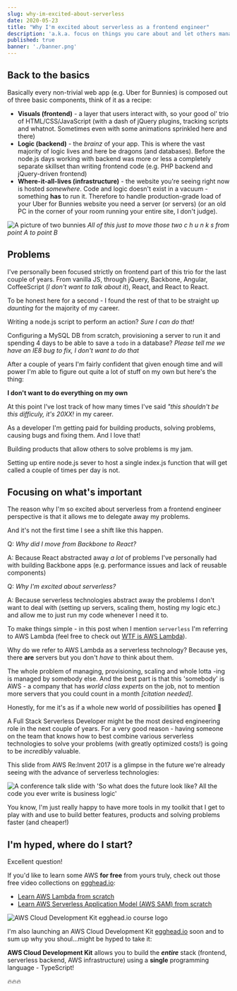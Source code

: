 ```yaml
---
slug: why-im-excited-about-serverless
date: 2020-05-23
title: "Why I'm excited about serverless as a frontend engineer"
description: 'a.k.a. focus on things you care about and let others manage the rest'
published: true
banner: './banner.png'
---
```


## Back to the basics

Basically every non-trivial web app (e.g. Uber for Bunnies) is composed out of three basic components, think of it as a recipe:

- **Visuals (frontend)** - a layer that users interact with, so your good ol' trio of HTML/CSS/JavaScript (with a dash of jQuery plugins, tracking scripts and whatnot. Sometimes even with some animations sprinkled here and there)
- **Logic (backend)** - the _brainz_ of your app. This is where the vast majority of logic lives and here be dragons (and databases). Before the node.js days working with backend was more or less a completely separate skillset than writing frontend code (e.g. PHP backend and jQuery-driven frontend)
- **Where-it-all-lives (infrastructure)** - the website you're seeing right now is hosted _somewhere_. Code and logic doesn't exist in a vacuum - something **has** to run it. Therefore to handle production-grade load of your Uber for Bunnies website you need a server (or servers) (or an old PC in the corner of your room running your entire site, I don't judge).

![A picture of two bunnies](https://dev-to-uploads.s3.amazonaws.com/i/kmrxsx8ejz0ouyneg8ql.jpeg)
_All of this just to move those two c h u n k s from point A to point B_

## Problems

I've personally been focused strictly on frontend part of this trio for the last couple of years. From vanilla JS, through jQuery, Backbone, Angular, CoffeeScript (_I don't want to talk about it_), React, and React to React.

To be honest here for a second - I found the rest of that to be straight up _daunting_ for the majority of my career.

Writing a node.js script to perform an action? _Sure I can do that!_

Configuring a MySQL DB from scratch, provisioning a server to run it and spending 4 days to be able to save a `todo` in a database? _Please tell me we have an IE8 bug to fix, I don't want to do that_

After a couple of years I'm fairly confident that given enough time and will power I'm able to figure out quite a lot of stuff on my own but here's the thing:

**I don't want to do everything on my own**

At this point I've lost track of how many times I've said _"this shouldn't be this difficuly, it's 20XX!_ in my career.

As a developer I'm getting paid for building products, solving problems, causing bugs and fixing them. And I love that!

Building products that allow others to solve problems is my jam.

Setting up entire node.js sever to host a single index.js function that will get called a couple of times per day is not.

## Focusing on what's important

The reason why I'm so excited about serverless from a frontend engineer perspective is that it allows me to delegate away my problems.

And it's not the first time I see a shift like this happen.

Q: _Why did I move from Backbone to React?_

A: Because React abstracted away _a lot_ of problems I've personally had with building Backbone apps (e.g. performance issues and lack of reusable components)

Q: _Why I'm excited about serverless?_

A: Because serverless technologies abstract away the problems I don't want to deal with (setting up servers, scaling them, hosting my logic etc.) and allow me to just run my code whenever I need it to.

To make things simple - in this post when I mention `serverless` I'm referring to AWS Lambda (feel free to check out [WTF is AWS Lambda](https://tlakomy.com/wtf-is-aws-lambda)).

Why do we refer to AWS Lambda as a serverless technology? Because yes, there **are** servers but you don't _have_ to think about them.

The whole problem of managing, provisioning, scaling and whole lotta -ing is managed by somebody else. And the best part is that this 'somebody' is AWS - a company that has _world class experts_ on the job, not to mention more servers that you could count in a month _[citation needed]_.

Honestly, for me it's as if a whole new world of possibilities has opened 🎉

A Full Stack Serverless Developer might be the most desired engineering role in the next couple of years. For a very good reason - having someone on the team that knows how to best combine various serverless technologies to solve your problems (with greatly optimized costs!) is going to be _incredibly_ valuable.

This slide from AWS Re:Invent 2017 is a glimpse in the future we're already seeing with the advance of serverless technologies:

![A conference talk slide with 'So what does the future look like? All the code you ever write is business logic'](https://dev-to-uploads.s3.amazonaws.com/i/36k1q8170qp2ddx22lgg.jpeg)

You know, I'm just really happy to have more tools in my toolkit that I get to play with and use to build better features, products and solving problems faster (and cheaper!)

## I'm hyped, where do I start?

Excellent question!

If you'd like to learn some AWS **for free** from yours truly, check out those free video collections on [egghead.io](https://egghead.io/s/km6vr):

- [Learn AWS Lambda from scratch](https://egghead.io/playlists/learn-aws-lambda-from-scratch-d29d?af=6p5abz)
- [Learn AWS Serverless Application Model (AWS SAM) from scratch](https://egghead.io/playlists/learn-aws-serverless-application-model-aws-sam-framework-from-scratch-baf9?af=6p5abz)

![AWS Cloud Development Kit egghead.io course logo](https://dev-to-uploads.s3.amazonaws.com/i/9p45p74bklgke0gsjjrl.png)

I'm also launching an AWS Cloud Development Kit [egghead.io](https://egghead.io/s/km6vr) soon and to sum up why you shoul...might be hyped to take it:

**AWS Cloud Development Kit** allows you to build the **_entire_** stack (frontend, serverless backend, AWS infrastructure) using a **single** programming language - TypeScript!

🔥🔥🔥
